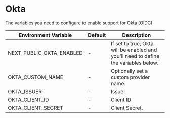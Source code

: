 # Okta

The variables you need to configure to enable support for Okta (OIDC):

| Environment Variable         | Default | Description                                                                                        |
| ---------------------------- | ------- |----------------------------------------------------------------------------------------------------|
| NEXT_PUBLIC_OKTA_ENABLED | -       | If set to true, Okta will be enabled and you'll need to define the variables below. |
| OKTA_CUSTOM_NAME         | -       | Optionally set a custom provider name.                                                             |
| OKTA_ISSUER              | -       | Issuer.                                                                                            |
| OKTA_CLIENT_ID           | -       | Client ID                                                                                          |
| OKTA_CLIENT_SECRET       | -       | Client Secret.                                                                                     |
